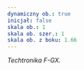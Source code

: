 ```yaml
---
dynamiczny ob.: true
inicjał: false
skala ob.: 1
skala ob. szer.: 1
skala ob. z boku: 1.66
---
```


*Techtronika F-GX.*